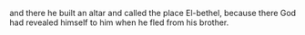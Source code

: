 and there he built an altar and called the place El-bethel, because there God had revealed himself to him when he fled from his brother.

